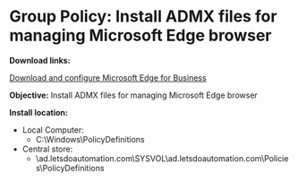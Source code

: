 # Group Policy: Install ADMX files for managing Microsoft Edge browser

<b>Download links:</b> <br /> 

[Download and configure Microsoft Edge for Business](https://www.microsoft.com/en-us/edge/business/download?form=MA13FJ)<br />

<b>Objective:</b> Install ADMX files for managing Microsoft Edge browser


<b>Install location:</b> <br />

* Local Computer:
    * C:\Windows\PolicyDefinitions
* Central store:
    * \\ad.letsdoautomation.com\SYSVOL\ad.letsdoautomation.com\Policies\PolicyDefinitions

